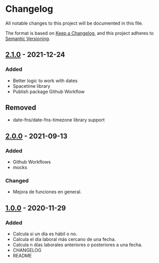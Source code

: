 # Changelog

All notable changes to this project will be documented in this file.

The format is based on [Keep a Changelog](https://keepachangelog.com/en/1.0.0/),
and this project adheres to [Semantic Versioning](https://semver.org/spec/v2.0.0.html).


## [2.1.0] - 2021-12-24

### Added

- Better logic to work with dates
- Spacetime library
- Publish package Github Workflow

## Removed

- date-fns/date-fns-timezone library support

## [2.0.0] - 2021-09-13

### Added

- Github Workflows
- mocks

### Changed

- Mejora de funciones en general.

## [1.0.0] - 2020-11-29

### Added

- Calcula si un día es hábil o no.
- Calcula el día laboral más cercano de una fecha.
- Calcula n días laborales anteriores o posteriores a una fecha.
- CHANGELOG
- README

[2.1.0]: https://github.com/Storage-Availability-Solutions/colombia-holidays-tool/compare/v2.1.0...v2.0.0
[2.0.0]: https://github.com/Storage-Availability-Solutions/colombia-holidays-tool/compare/v2.0.0...v1.0.0
[1.0.0]: https://github.com/Storage-Availability-Solutions/colombia-holidays-tool/releases/tag/v1.0.0
